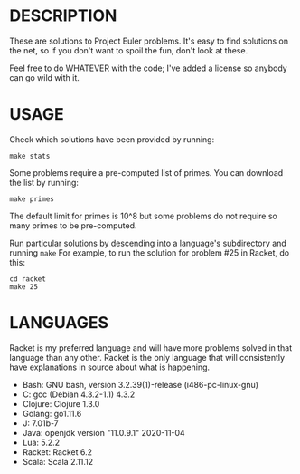 DESCRIPTION
===========

These are solutions to Project Euler problems.  It's easy to find solutions on
the net, so if you don't want to spoil the fun, don't look at these.

Feel free to do WHATEVER with the code; I've added a license so anybody can go
wild with it.

USAGE
=====
Check which solutions have been provided by running:

    make stats

Some problems require a pre-computed list of primes.  You can download the
list by running:

    make primes

The default limit for primes is 10^8 but some problems do not require so many
primes to be pre-computed.

Run particular solutions by descending into a language's subdirectory and
running `make` For example, to run the solution for problem #25 in Racket, do
this:

    cd racket
    make 25

LANGUAGES
=========
Racket is my preferred language and will have more problems solved in that
language than any other. Racket is the only language that will consistently
have explanations in source about what is happening.

* Bash: GNU bash, version 3.2.39(1)-release (i486-pc-linux-gnu)
* C: gcc (Debian 4.3.2-1.1) 4.3.2
* Clojure: Clojure 1.3.0
* Golang: go1.11.6
* J: 7.01b-7
* Java: openjdk version "11.0.9.1" 2020-11-04
* Lua: 5.2.2
* Racket: Racket 6.2
* Scala: Scala 2.11.12
